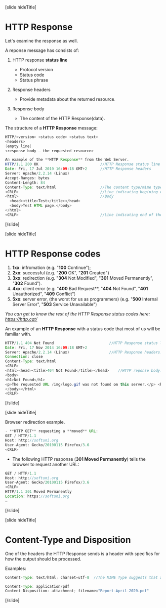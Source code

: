 [slide hideTitle]

# HTTP Response

Let's examine the response as well. 

A reponse message has consists of: 

1. HTTP response **status line**
    - Protocol version
    - Status code
    - Status phrase

2. Response headers
    - Provide metadata about the returned resource.

3. Response body
    - The content of the HTTP Response(data).

The structure of a **HTTP Response** message:
```java
HTTP/<version> <status code> <status text>​
<headers>​
(empty line)​
<response body – the requested resource>
```

```java
An example of the **HTTP Response** from the Web Server.
HTTP/1.1 200 OK​                            //HTTP Response status line
Date: Fri, 17 Jul 2010 16:09:18 GMT+2      //HTTP Response headers​
Server: Apache/2.2.14 (Linux)​
Accept-Ranges: bytes​
Content-Length: 84​
Content-Type: text/html​                    //The content type/mime type
<CRLF>​                                     //Line indicating begining of the body
<html>​                                     //Body
  <head><title>Test</title></head>
  <body>Test HTML page.</body>
</html>
<CRLF>​                                     //Line indicating end of the body
```

[/slide]

[slide hideTitle]

# HTTP Response codes

1. **1xx**: infromation (e.g. "**100** Continue");
2. **2xx**: successful (e.g. "**200** OK", "**201** Created")
3. **3xx**: redirection (e.g. "**304** Not Modified", "**301** Moved Permanently", "**302** Found").
4. **4xx**: client error (e.g. "**400** Bad Request**, "**404** Not Found", "**401** Unauthorized", "**409** Conflict")
5. **5xx**: server error, (the worst for us as programmers) (e.g. "**500** Internal Server Error", "**503** Service Unavailable")

*You can get to know the rest of the HTTP Response status codes here: https://http.cat/*

An example of an **HTTP Response** with a status code that most of us will be familiar with.

```java
HTTP/1.1 404 Not Found​                         //HTTP Response status line.
Date: Fri, 17 Nov 2014 16:09:18 GMT+2​
Server: Apache/2.2.14 (Linux)​                  //HTTP Response headers.
Connection: close​
Content-Type: text/html​
<CRLF>
<html><head><title>404 Not Found</title></head>​    //HTTP reponse body.
<body>
<h1>Not Found</h1>
<p>The requested URL /img/logo.gif was not found on this server.</p> <hr><address>Apache/2.2.14 Server at Port 80</address>
</body></html>
<CRLF>
```
[/slide]

[slide hideTitle]

Browser redirection example. 

```java
- **HTTP GET** requesting a **moved** URL:
GET / HTTP/1.1​
Host: http://softuni.org
User-Agent: Gecko/20100115 Firefox/3.6​
<CRLF>
```


- The following HTTP response (**301 Moved Permanently**) tells the browser to request another URL:

```java
GET / HTTP/1.1​
Host: http://softuni.org​
User-Agent: Gecko/20100115 Firefox/3.6​
<CRLF>
HTTP/1.1 301 Moved Permanently​
Location: https://softuni.org​
…
```

[/slide]

[slide hideTitle]

# Content-Type and Disposition

One of the headers the HTTP Response sends is a header with specifics for how the output should be processed.

Examples:

```java
Content-Type: text/html; charset=utf-8  //The MIME Type suggests that an UTF-8 encoded HTML page. Will be shown in the browser.

Content-Type: application/pdf​
Content-Disposition: attachment; filename="Report-April-2020.pdf"​      //This will download a PDF file named "Report-April-2020.pdf"
```

[/slide]